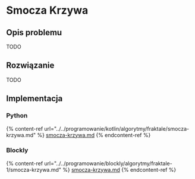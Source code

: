 # Smocza Krzywa

## Opis problemu

TODO

## Rozwiązanie

TODO

## Implementacja

### Python

{% content-ref url="../../programowanie/kotlin/algorytmy/fraktale/smocza-krzywa.md" %}
[smocza-krzywa.md](../../programowanie/kotlin/algorytmy/fraktale/smocza-krzywa.md)
{% endcontent-ref %}

### Blockly

{% content-ref url="../../programowanie/blockly/algorytmy/fraktale-1/smocza-krzywa.md" %}
[smocza-krzywa.md](../../programowanie/blockly/algorytmy/fraktale-1/smocza-krzywa.md)
{% endcontent-ref %}
